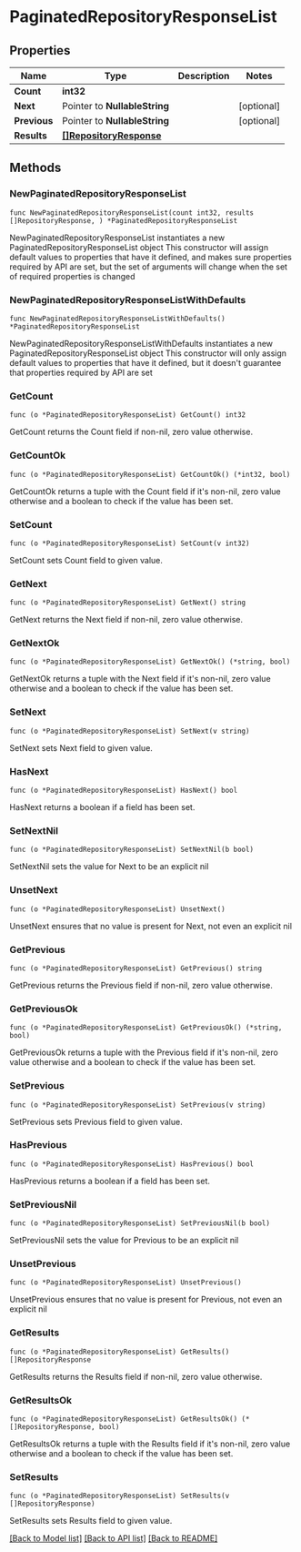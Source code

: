# PaginatedRepositoryResponseList

## Properties

Name | Type | Description | Notes
------------ | ------------- | ------------- | -------------
**Count** | **int32** |  | 
**Next** | Pointer to **NullableString** |  | [optional] 
**Previous** | Pointer to **NullableString** |  | [optional] 
**Results** | [**[]RepositoryResponse**](RepositoryResponse.md) |  | 

## Methods

### NewPaginatedRepositoryResponseList

`func NewPaginatedRepositoryResponseList(count int32, results []RepositoryResponse, ) *PaginatedRepositoryResponseList`

NewPaginatedRepositoryResponseList instantiates a new PaginatedRepositoryResponseList object
This constructor will assign default values to properties that have it defined,
and makes sure properties required by API are set, but the set of arguments
will change when the set of required properties is changed

### NewPaginatedRepositoryResponseListWithDefaults

`func NewPaginatedRepositoryResponseListWithDefaults() *PaginatedRepositoryResponseList`

NewPaginatedRepositoryResponseListWithDefaults instantiates a new PaginatedRepositoryResponseList object
This constructor will only assign default values to properties that have it defined,
but it doesn't guarantee that properties required by API are set

### GetCount

`func (o *PaginatedRepositoryResponseList) GetCount() int32`

GetCount returns the Count field if non-nil, zero value otherwise.

### GetCountOk

`func (o *PaginatedRepositoryResponseList) GetCountOk() (*int32, bool)`

GetCountOk returns a tuple with the Count field if it's non-nil, zero value otherwise
and a boolean to check if the value has been set.

### SetCount

`func (o *PaginatedRepositoryResponseList) SetCount(v int32)`

SetCount sets Count field to given value.


### GetNext

`func (o *PaginatedRepositoryResponseList) GetNext() string`

GetNext returns the Next field if non-nil, zero value otherwise.

### GetNextOk

`func (o *PaginatedRepositoryResponseList) GetNextOk() (*string, bool)`

GetNextOk returns a tuple with the Next field if it's non-nil, zero value otherwise
and a boolean to check if the value has been set.

### SetNext

`func (o *PaginatedRepositoryResponseList) SetNext(v string)`

SetNext sets Next field to given value.

### HasNext

`func (o *PaginatedRepositoryResponseList) HasNext() bool`

HasNext returns a boolean if a field has been set.

### SetNextNil

`func (o *PaginatedRepositoryResponseList) SetNextNil(b bool)`

 SetNextNil sets the value for Next to be an explicit nil

### UnsetNext
`func (o *PaginatedRepositoryResponseList) UnsetNext()`

UnsetNext ensures that no value is present for Next, not even an explicit nil
### GetPrevious

`func (o *PaginatedRepositoryResponseList) GetPrevious() string`

GetPrevious returns the Previous field if non-nil, zero value otherwise.

### GetPreviousOk

`func (o *PaginatedRepositoryResponseList) GetPreviousOk() (*string, bool)`

GetPreviousOk returns a tuple with the Previous field if it's non-nil, zero value otherwise
and a boolean to check if the value has been set.

### SetPrevious

`func (o *PaginatedRepositoryResponseList) SetPrevious(v string)`

SetPrevious sets Previous field to given value.

### HasPrevious

`func (o *PaginatedRepositoryResponseList) HasPrevious() bool`

HasPrevious returns a boolean if a field has been set.

### SetPreviousNil

`func (o *PaginatedRepositoryResponseList) SetPreviousNil(b bool)`

 SetPreviousNil sets the value for Previous to be an explicit nil

### UnsetPrevious
`func (o *PaginatedRepositoryResponseList) UnsetPrevious()`

UnsetPrevious ensures that no value is present for Previous, not even an explicit nil
### GetResults

`func (o *PaginatedRepositoryResponseList) GetResults() []RepositoryResponse`

GetResults returns the Results field if non-nil, zero value otherwise.

### GetResultsOk

`func (o *PaginatedRepositoryResponseList) GetResultsOk() (*[]RepositoryResponse, bool)`

GetResultsOk returns a tuple with the Results field if it's non-nil, zero value otherwise
and a boolean to check if the value has been set.

### SetResults

`func (o *PaginatedRepositoryResponseList) SetResults(v []RepositoryResponse)`

SetResults sets Results field to given value.



[[Back to Model list]](../README.md#documentation-for-models) [[Back to API list]](../README.md#documentation-for-api-endpoints) [[Back to README]](../README.md)


